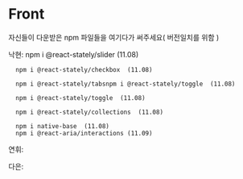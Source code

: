 # Front

자신들이 다운받은 npm 파일들을 여기다가 써주세요( 버전일치를 위함 )

낙현: npm i @react-stately/slider  (11.08)

      npm i @react-stately/checkbox  (11.08)
      
      npm i @react-stately/tabsnpm i @react-stately/toggle  (11.08)
      
      npm i @react-stately/toggle  (11.08)
      
      npm i @react-stately/collections  (11.08)
     
      npm i native-base  (11.08)
      npm i @react-aria/interactions (11.09)
연휘: 


다은:

